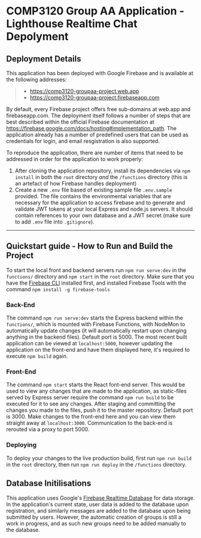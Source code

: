 # COMP3120 Group AA Application - Lighthouse Realtime Chat Depolyment


## Deployment Details

This application has been deployed with Google Firebase and is available at the following addresses:
>- https://comp3120-groupaa-project.web.app
>- https://comp3120-groupaa-project.firebaseapp.com

By default, every Firebase project offers free sub-domains at web.app and firebaseapp.com. The deployment itself follows a number of steps that are best described within the official Firebase documentation at https://firebase.google.com/docs/hosting#implementation_path. The application already has a number of predefined users that can be used as credentials for login, and email resgistration is also supported.

To reproduce the application, there are number of items that need to be addressed in order for the application to work properly:

1. After cloning the application repository, install its dependencies via `npm install` in both the `root` directory *and* the `/functions` directory (this is an artefact of how Firebase handles deployment)
2. Create a new `.env` file based of existing sample file `.env.sample` provided. The file contains the environmental variables that are necessary for the application to access firebase and to generate and validate JWT tokens at your local Express and node.js servers. It should contain references to your own database and a JWT secret (make sure to add `.env` file into `.gitignore`).

***

## Quickstart guide - How to Run and Build the Project

To start the local front and backend servers run `npm run serve:dev` in the `functions/` directory and `npm start` in the `root` directory. Make sure that you have the [Firebase CLI](https://firebase.google.com/docs/cli) installed first, and installed Firebase Tools with the command `npm install -g firebase-tools`

### Back-End

The command `npm run serve:dev` starts the Express backend within the `functions/`, which is mounted with Firebase Functions, with NodeMon to automatically update changes (it will automatically restart upon changing anything in the backend files). Default port is 5000. The most recent built application can be viewed at `localhost:5000`, however updating the application on the front-end and have them displayed here, it's required to execute `npm build` again.

### Front-End

The command `npm start` starts the React font-end server. This would be used to view any changes that are made to the application, as static-files served by Express server require the command `npm run build` to be executed for it to see any changes. After staging and committing the changes you made to the files, push it to the master repository. Default port is 3000. Make changes to the front-end here and you can view them straight away at `localhost:3000`. Communication to the back-end is rerouted via a proxy to port 5000.

### Deploying

To deploy your changes to the live production build, first run `npm run build` in the `root` directory, then run `npm run deploy` in the `/functions` directory.

## Database Initilisations

This application uses Google's [Firebase Realtime Database](https://firebase.google.com/docs/database) for data storage. In the application's current state, user data is added to the database upon registration, and similarly messages are added to the database upon being submitted by users. However, the automatic creation of groups is still a work in progress, and as such new groups need to be added manually to the database.
